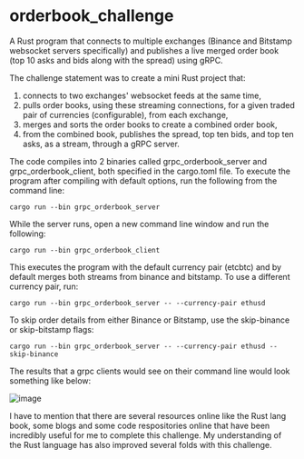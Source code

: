 # orderbook_challenge
A Rust program that connects to multiple exchanges (Binance and Bitstamp websocket servers specifically) and publishes a live merged order book (top 10 asks and bids along with the spread) using gRPC. 

The challenge statement was to create a mini Rust project that: 
1. connects to two exchanges' websocket feeds at the same time,
2. pulls order books, using these streaming connections, for a given traded pair of currencies (configurable), from each exchange,
3. merges and sorts the order books to create a combined order book,
4. from the combined book, publishes the spread, top ten bids, and top ten asks, as a stream, through a gRPC server.

The code compiles into 2 binaries called grpc_orderbook_server and grpc_orderbook_client, both specified in the cargo.toml file. To execute the program after compiling with default options, run the following from the command line:
```
cargo run --bin grpc_orderbook_server
```
While the server runs, open a new command line window and run the following:
```
cargo run --bin grpc_orderbook_client
```

This executes the program with the default currency pair (etcbtc) and by default merges both streams from binance and bitstamp. To use a different currency pair, run:
```
cargo run --bin grpc_orderbook_server -- --currency-pair ethusd
```
To skip order details from either Binance or Bitstamp, use the skip-binance or skip-bitstamp flags:
```
cargo run --bin grpc_orderbook_server -- --currency-pair ethusd --skip-binance
```
The results that a grpc clients would see on their command line would look something like below:

![image](https://github.com/gprs1809/orderbook_challenge/assets/79402832/fb9192dc-a335-4113-8fcb-28f1d2f21ae7)

I have to mention that there are several resources online like the Rust lang book, some blogs and some code respositories online that have been incredibly useful for me to complete this challenge. My understanding of the Rust language has also improved several folds with this challenge.
